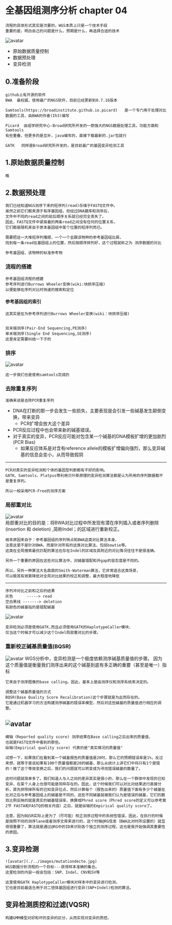 # 全基因组测序分析 chapter 04
    流程的具体形式其实是次要的，WGS本质上只是一个技术手段
    重要的是，明白自己的问题是什么，预期是什么，再选择合适的技术

![avatar](./../images/processdure.jpg)   

-   原始数据质量控制
-   数据预处理
-   变异检测

## 0.准备阶段
    github上有开源的软件
    BWA  最权威，使用最广的NGS软件，目前已经更新到0.7.16版本

    Samtools(https://broadinstitute.github.io.picard)   是一个专门用于处理对比数据的工具，由BWA的作者(Ih3)编写

    Picard  由组学研究中心-Broad研究所开发的一款强大的NGS数据处理工具，功能方面和Samtools
    有些重叠，但更多的是互补，java编写的，直接下载最新的.jar包就行

    GATK   同样是Broad研究所开发的，是目前最广的基因变异检测工具


## 1.原始数据质量控制
    略

## 2.数据预处理
    我们已经知道NGS测序下来的短序列(read)存储于FASTQ文件中。
    虽然之前它们都来源于有序基因组，但经过DNA建库和测序后，
    文件中不同的read之间的前后顺序关系就已经完全丢失了。
    因此，FASTQ文件中紧挨着的两条read之间没有任何的位置关系，
    它们都是随机来自于原本基因组中某个位置的短序列而已。

    需要把这一大堆短序列撸顺，一个一个去跟该物种的参考基因组比肩，
    找到每一条read在基因组上的位置，然后按顺序排列好，这个过程就称之为 测序数据的对比

    参考基因组，该物种的标准参考物

### 流程的搭建
    参考基因组流程的搭建
    参考序列进行Burrows Wheeler变换(wiki:块排序压缩)
    以便能够在序列对比时快速的搜索和定位

#### 参考基因组的索引
    这其实是在为参考序列进行Burrows Wheeler变换(wiki：块排序压缩)


    双末端测序(Pair-End Sequencing,PE测序)
    单末端测序(Single End Sequencing,SE测序)
    这里肯定需要纠结一下子的
    
### 排序
![avatar](./../images/processdure.jpg)   

    这一步我们也是使用samtools完成的

### 去除重复序列
    准确来说是去除PCR重复序列

-   DNA在打断的那一步会发生一些损失，主要表现是会引发一些碱基发生颠倒变换，带来变异
    -   PCR扩增会放大这个差异
-   PCR反应过程中也会带来新的碱基错误。
-   对于真实的变异，PCR反应可能对包含某一个碱基的DNA模板扩增的更加剧烈(PCR Bias)
    -   如果反应体系是对含有reference allele的模板扩增偏向强烈，那么变异碱基的信息会变小，从而导致假阴
----
    PCR对真实的变异检测和个体的基因型判断都有不好的影响。
    GATK、Samtools、Platpus等利用贝叶斯原理的变异检测算法都是认为所用的序列数据都不是重复序列。

    所以一般采用PCR-Free的测序方案

### 局部重对比
![avatar](./../images/sortedOnlocal.jpg)       
    局部重对比的目的是：将BWA对比过程中所发现有潜在序列插入或者序列删除(insertion 和 deletion)
    ,简称Indel；的区域进行重新校正。

    根本原因来自于：参考基因组的序列特点和BWA这类对比算法本身，
    注意这里不是针对BWA，而是针对所有的这类对比算法，包括bowtie等。
    这类在全局搜索最优匹配的算法在存在Indel的区域及其附近的对比情况往往不是很准确。

    另外一个重要的原因在这些对比算法中，对碱基错配和开gap的容忍度是不同的。

    所以，另外一种算法大名鼎鼎的Smith-Waterman算法，它非常适合这类场景，
    可以极其有效第降低对全局对比结果的校正和调整，最大程度地降低

----
    序列冲对比之前和之后的结果
    灰色      -----> read
    空白黑线 -------> deletion
    有颜色的碱基指的是错配碱基
![avatar](./../images/sequenceComparsion.jpg)     

    变异检测必须是使用GATK,而且必须使用GATK的HaplotypeCaller模块，
    仅当这个时候才可以减少这个Indel局部重对比的步骤。

### 重新校正碱基质量值(BQSR)
![avatar](./../images/dataprepation.jpg) 
    WGS分析中，变异检测是一个极度依赖测序碱基质量值的步骤。
    因为这个质量值是衡量我们测序出来的这个碱基到底有多正确的重要（甚至是唯一）指标

    它来自于测序图像的base calling。因此，基本上是由测序仪和测序系统来决定的。

    调整这个碱基质量值的方式
    BQSR(Base Quality Score Recalibration)这个步骤就是为此而存在的。
    它是通过机器学习的方法构建测序碱基的错误率模型，然后对这些碱基的质量值进行相应的调整。
![avatar](./../images/justified.jpg)    
---
    横轴（Reported quality score) 测序结果在Base calling之后出来的质量值，
    也就是FASTQ文件中看到的那些。
    纵轴(Empirical quality score) 代表的是"真实情况的质量值"

    试想一下，如果我们在看到某一个碱基报告的质量值是20时，那么它的预期错误率是1%，反过来想，就等于是说如果有100个质量值都是20的碱基，那么从统计上讲它们中将只有1个是错的！做了这个等效变换之后，我们的问题就可以转变成为寻找错误碱基的数量了。

    这时问题就简单多了。我们知道人与人之间的差异其实是很小的，那么在一个群体中发现的已知变异，在某个人身上也很可能是同样存在的。因此，这个时候我们可以对比对结果进行直接分析，首先排除掉所有的已知变异位点，然后计算每个（报告出来的）质量值下面有多少个碱基在比对之后与参考基因组上的碱基是不同的，这些不同碱基就被我们认为是错误的碱基，它们的数目比例反映的就是真实的碱基错误率，换算成Phred score（Phred score的定义可以参考第2节 FASTA和FASTQ的相关内容）之后，就是纵轴的Empirical quality score了。

    注意，因为BQSR实际上是为了（尽可能）校正测序过程中的系统性错误，因此，在执行的时候是按照不同的测序lane或者测序文库来进行的，这个时候@RG信息（BWA比对时所设置的）就显得很重要了，算法就是通过@RG中的ID来识别各个独立的测序过程，这也是我开始强调其重要性的原因。

## 3.变异检测
    ![avatar](./../images/mutationdecte.jpg) 
    WGS数据分析流程的一个目标---获得样本准确的集合。
    这里检测的内容一般会包括：SNP、Indel、CNV和SV等

    这里使用GATK HaplotypeCaller模块对样本中的变异进行检测，
    它也是目前最适合用于对二倍体基因组进行变异(SNP+Indel)检测的算法。
## 变异检测质控和过滤(VQSR)
    构建GMM模型对好和坏的变异的区分，从而实现对变异的质控。


    

